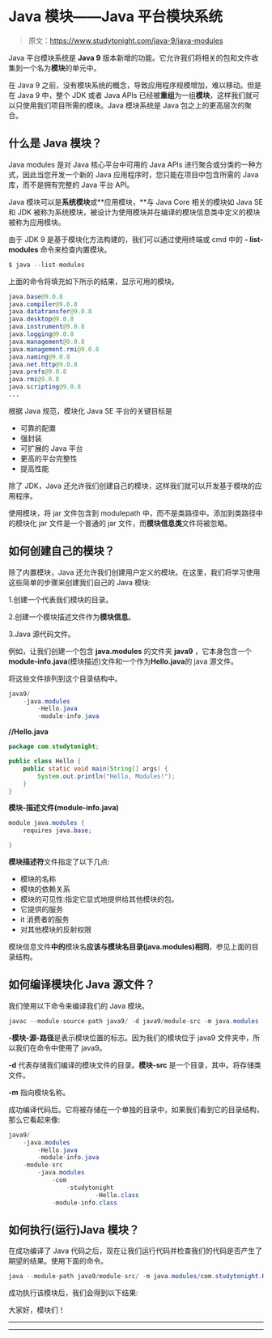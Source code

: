 # Java 模块——Java 平台模块系统

> 原文：<https://www.studytonight.com/java-9/java-modules>

Java 平台模块系统是 **Java 9** 版本新增的功能。它允许我们将相关的包和文件收集到一个名为**模块**的单元中。

在 Java 9 之前，没有模块系统的概念，导致应用程序规模增加，难以移动。但是在 Java 9 中，整个 JDK 或者 Java APIs 已经被**重组**为一组**模块**，这样我们就可以只使用我们项目所需的模块。Java 模块系统是 Java 包之上的更高层次的聚合。

## 什么是 Java 模块？

Java modules 是对 Java 核心平台中可用的 Java APIs 进行聚合或分类的一种方式，因此当您开发一个新的 Java 应用程序时，您只能在项目中包含所需的 Java 库，而不是拥有完整的 Java 平台 API。

Java 模块可以是**系统模块**或**应用模块，**与 Java Core 相关的模块如 Java SE 和 JDK 被称为系统模块，被设计为使用模块并在编译的模块信息类中定义的模块被称为应用模块。

由于 JDK 9 是基于模块化方法构建的，我们可以通过使用终端或 cmd 中的 **- list-modules** 命令来检查内置模块。

```java
$ java --list-modules
```

上面的命令将填充如下所示的结果，显示可用的模块。

```java
java.base@9.0.8
java.compiler@9.0.8
java.datatransfer@9.0.8
java.desktop@9.0.8
java.instrument@9.0.8
java.logging@9.0.8
java.management@9.0.8
java.management.rmi@9.0.8
java.naming@9.0.8
java.net.http@9.0.8
java.prefs@9.0.8
java.rmi@9.0.8
java.scripting@9.0.8
...
```

根据 Java 规范，模块化 Java SE 平台的关键目标是

*   可靠的配置
*   强封装
*   可扩展的 Java 平台
*   更高的平台完整性
*   提高性能

除了 JDK，Java 还允许我们创建自己的模块，这样我们就可以开发基于模块的应用程序。

使用模块，将 jar 文件包含到 modulepath 中，而不是类路径中。添加到类路径中的模块化 jar 文件是一个普通的 jar 文件，而**模块信息类**文件将被忽略。

## 如何创建自己的模块？

除了内置模块，Java 还允许我们创建用户定义的模块。在这里，我们将学习使用这些简单的步骤来创建我们自己的 Java 模块:

1.创建一个代表我们模块的目录。

2.创建一个模块描述文件作为**模块信息**。

3.Java 源代码文件。

例如，让我们创建一个包含 **java.modules** 的文件夹 **java9** ，它本身包含一个**module-info.java**(模块描述)文件和一个作为**Hello.java**的 java 源文件。

将这些文件排列到这个目录结构中。

```java
java9/
    -java.modules
        -Hello.java
        -module-info.java

```

**//Hello.java**

```java
package com.studytonight;

public class Hello {
    public static void main(String[] args) {
        System.out.println("Hello, Modules!");
    }
}
```

**模块-描述文件(module-info.java)**

```java
module java.modules {
    requires java.base;  

}
```

**模块描述符**文件指定了以下几点:

*   模块的名称
*   模块的依赖关系
*   模块的可见性:指定它显式地提供给其他模块的包。
*   它提供的服务
*   it 消费者的服务
*   对其他模块的反射权限

模块信息文件**中的**模块名**应该与模块名目录(java.modules)相同**，参见上面的目录结构。

## 如何编译模块化 Java 源文件？

我们使用以下命令来编译我们的 Java 模块。

```java
javac --module-source-path java9/ -d java9/module-src -m java.modules
```

**-模块-源-路径**是表示模块位置的标志。因为我们的模块位于 java9 文件夹中，所以我们在命令中使用了 java9。

**-d** 代表存储我们编译的模块文件的目录。**模块-src** 是一个目录，其中。将存储类文件。

**-m** 指向模块名称。

成功编译代码后。它将被存储在一个单独的目录中，如果我们看到它的目录结构，那么它看起来像:

```java
java9/
    -java.modules
        -Hello.java
        -module-info.java
    -module-src
        -java.modules
            -com
                -studytonight
                        -Hello.class
            -module-info.class

```

## 如何执行(运行)Java 模块？

在成功编译了 Java 代码之后，现在让我们运行代码并检查我们的代码是否产生了期望的结果。使用下面的命令。

```java
java --module-path java9/module-src/ -m java.modules/com.studytonight.Hello 
```

成功执行该模块后，我们会得到以下结果:

大家好，模块们！

* * *

* * *